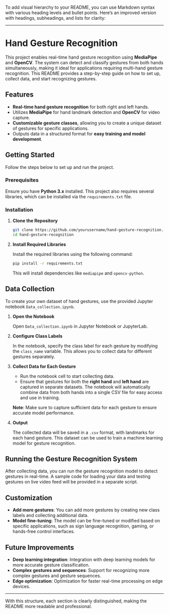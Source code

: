 To add visual hierarchy to your README, you can use Markdown syntax with various heading levels and bullet points. Here’s an improved version with headings, subheadings, and lists for clarity:

---

# Hand Gesture Recognition

This project enables real-time hand gesture recognition using **MediaPipe** and **OpenCV**. The system can detect and classify gestures from both hands simultaneously, making it ideal for applications requiring multi-hand gesture recognition. This README provides a step-by-step guide on how to set up, collect data, and start recognizing gestures.

## Features

- **Real-time hand gesture recognition** for both right and left hands.
- Utilizes **MediaPipe** for hand landmark detection and **OpenCV** for video capture.
- **Customizable gesture classes**, allowing you to create a unique dataset of gestures for specific applications.
- Outputs data in a structured format for **easy training and model development**.

## Getting Started

Follow the steps below to set up and run the project.

### Prerequisites

Ensure you have **Python 3.x** installed. This project also requires several libraries, which can be installed via the `requirements.txt` file.

### Installation

1. **Clone the Repository**

   ```bash
   git clone https://github.com/yourusername/hand-gesture-recognition.git
   cd hand-gesture-recognition
   ```

2. **Install Required Libraries**

   Install the required libraries using the following command:

   ```bash
   pip install -r requirements.txt
   ```

   This will install dependencies like `mediapipe` and `opencv-python`.

## Data Collection

To create your own dataset of hand gestures, use the provided Jupyter notebook `Data_collection.ipynb`.

1. **Open the Notebook**

   Open `Data_collection.ipynb` in Jupyter Notebook or JupyterLab.

2. **Configure Class Labels**

   In the notebook, specify the class label for each gesture by modifying the `class_name` variable. This allows you to collect data for different gestures separately.

3. **Collect Data for Each Gesture**

   - Run the notebook cell to start collecting data.  
   - Ensure that gestures for both the **right hand** and **left hand** are captured in separate datasets. The notebook will automatically combine data from both hands into a single CSV file for easy access and use in training.

   **Note**: Make sure to capture sufficient data for each gesture to ensure accurate model performance.

4. **Output**

   The collected data will be saved in a `.csv` format, with landmarks for each hand gesture. This dataset can be used to train a machine learning model for gesture recognition.

## Running the Gesture Recognition System

After collecting data, you can run the gesture recognition model to detect gestures in real-time. A sample code for loading your data and testing gestures on live video feed will be provided in a separate script.

## Customization

- **Add more gestures**: You can add more gestures by creating new class labels and collecting additional data.
- **Model fine-tuning**: The model can be fine-tuned or modified based on specific applications, such as sign language recognition, gaming, or hands-free control interfaces.

## Future Improvements

- **Deep learning integration**: Integration with deep learning models for more accurate gesture classification.
- **Complex gestures and sequences**: Support for recognizing more complex gestures and gesture sequences.
- **Edge optimization**: Optimization for faster real-time processing on edge devices.



--- 

With this structure, each section is clearly distinguished, making the README more readable and professional.

